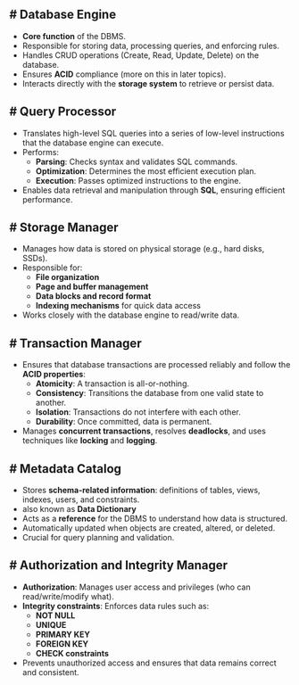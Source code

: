 ## # **Database Engine**

- **Core function** of the DBMS.
- Responsible for storing data, processing queries, and enforcing rules.
- Handles CRUD operations (Create, Read, Update, Delete) on the database.
- Ensures **ACID** compliance (more on this in later topics).
- Interacts directly with the **storage system** to retrieve or persist data.

## # **Query Processor**

- Translates high-level SQL queries into a series of low-level instructions that the database engine can execute.
- Performs:
    - **Parsing**: Checks syntax and validates SQL commands.
    - **Optimization**: Determines the most efficient execution plan.
    - **Execution**: Passes optimized instructions to the engine.
- Enables data retrieval and manipulation through **SQL**, ensuring efficient performance.

## # **Storage Manager**

- Manages how data is stored on physical storage (e.g., hard disks, SSDs).
- Responsible for:
    - **File organization**
    - **Page and buffer management**
    - **Data blocks and record format**
    - **Indexing mechanisms** for quick data access
- Works closely with the database engine to read/write data.

## # **Transaction Manager**

- Ensures that database transactions are processed reliably and follow the **ACID properties**:
    - **Atomicity**: A transaction is all-or-nothing.
    - **Consistency**: Transitions the database from one valid state to another.
    - **Isolation**: Transactions do not interfere with each other.
    - **Durability**: Once committed, data is permanent.
- Manages **concurrent transactions**, resolves **deadlocks**, and uses techniques like **locking** and **logging**.

## # **Metadata Catalog**

- Stores **schema-related information**: definitions of tables, views, indexes, users, and constraints.
- also known as **Data Dictionary**
- Acts as a **reference** for the DBMS to understand how data is structured.
- Automatically updated when objects are created, altered, or deleted.
- Crucial for query planning and validation.

## # **Authorization and Integrity Manager**

- **Authorization**: Manages user access and privileges (who can read/write/modify what).
- **Integrity constraints**: Enforces data rules such as:
    - **NOT NULL**
    - **UNIQUE**
    - **PRIMARY KEY**
    - **FOREIGN KEY**
    - **CHECK constraints**
- Prevents unauthorized access and ensures that data remains correct and consistent.